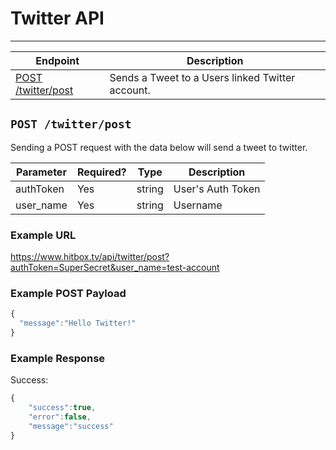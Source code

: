# Twitter API
***

| Endpoint | Description |
| ---- | --------------- |
| [POST /twitter/post](/user/twitter/post.md#post-twitterpost) | Sends a Tweet to a Users linked Twitter account. |

## `POST /twitter/post`

Sending a POST request with the data below will send a tweet to twitter.

| Parameter | Required? | Type | Description |
| --- | --- | --- | --- |
| authToken | Yes | string | User's Auth Token |
| user_name | Yes | string | Username |

### Example URL

https://www.hitbox.tv/api/twitter/post?authToken=SuperSecret&user_name=test-account

### Example POST Payload

```javascript
{
  "message":"Hello Twitter!"
}
```

### Example Response 

Success:

```javascript
{
    "success":true,
    "error":false,
    "message":"success"
}
```
